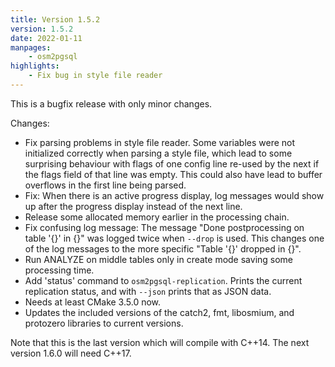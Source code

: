 ```yaml
---
title: Version 1.5.2
version: 1.5.2
date: 2022-01-11
manpages:
    - osm2pgsql
highlights:
    - Fix bug in style file reader
---
```


This is a bugfix release with only minor changes.

Changes:

* Fix parsing problems in style file reader. Some variables were not
  initialized correctly when parsing a style file, which lead to some
  surprising behaviour with flags of one config line re-used by the next
  if the flags field of that line was empty. This could also have lead to
  buffer overflows in the first line being parsed.
* Fix: When there is an active progress display, log messages would show up
  after the progress display instead of the next line.
* Release some allocated memory earlier in the processing chain.
* Fix confusing log message: The message "Done postprocessing on table '{}'
  in {}" was logged twice when `--drop` is used. This changes one of the log
  messages to the more specific "Table '{}' dropped in {}".
* Run ANALYZE on middle tables only in create mode saving some processing
  time.
* Add 'status' command to `osm2pgsql-replication`. Prints the current
  replication status, and with `--json` prints that as JSON data.
* Needs at least CMake 3.5.0 now.
* Updates the included versions of the catch2, fmt, libosmium, and protozero
  libraries to current versions.

Note that this is the last version which will compile with C++14. The next
version 1.6.0 will need C++17.

